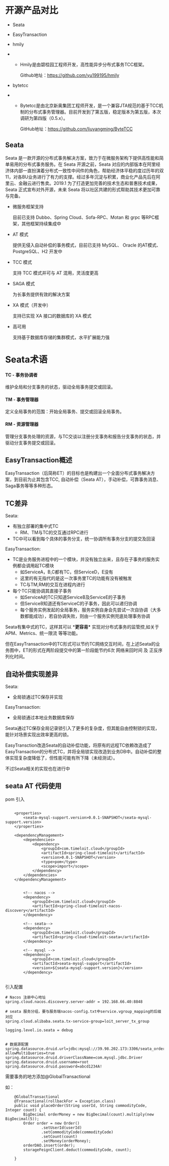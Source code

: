# 开源产品对比

* Seata

* EasyTransaction

* hmily

* * Hmily是由碧桂园工程师开发，高性能异步分布式事务TCC框架。

       Github地址：https://github.com/yu199195/hmily

* bytetcc

* *  Bytetcc是由北京新奥集团工程师开发，是一个兼容JTA规范的基于TCC机制的分布式事务管理器。目前开发到了第五版，稳定版本为第五版，本次调研为第四版（0.5.x）。

       GitHub地址：https://github.com/liuyangming/ByteTCC

## Seata

Seata 是一款开源的分布式事务解决方案，致力于在微服务架构下提供高性能和简单易用的分布式事务服务。在 Seata 开源之前，Seata 对应的内部版本在阿里经济体内部一直扮演着分布式一致性中间件的角色，帮助经济体平稳的度过历年的双11，对各BU业务进行了有力的支撑。经过多年沉淀与积累，商业化产品先后在阿里云、金融云进行售卖。2019.1 为了打造更加完善的技术生态和普惠技术成果，Seata 正式宣布对外开源，未来 Seata 将以社区共建的形式帮助其技术更加可靠与完备。

- 微服务框架支持

  目前已支持 Dubbo、Spring Cloud、Sofa-RPC、Motan 和 grpc 等RPC框架，其他框架持续集成中

- AT 模式

  提供无侵入自动补偿的事务模式，目前已支持 MySQL、 Oracle 的AT模式、PostgreSQL、H2 开发中

- TCC 模式

  支持 TCC 模式并可与 AT 混用，灵活度更高

- SAGA 模式

  为长事务提供有效的解决方案

- XA 模式（开发中）

  支持已实现 XA 接口的数据库的 XA 模式

- 高可用

  支持基于数据库存储的集群模式，水平扩展能力强

# Seata术语

#### TC - 事务协调者

维护全局和分支事务的状态，驱动全局事务提交或回滚。

#### TM - 事务管理器

定义全局事务的范围：开始全局事务、提交或回滚全局事务。

#### RM - 资源管理器

管理分支事务处理的资源，与TC交谈以注册分支事务和报告分支事务的状态，并驱动分支事务提交或回滚。



## EasyTransaction概述

EasyTransaction（后简称ET）的目标也是构建出一个全面分布式事务解决方案，到目前为止其包含TCC, 自动补偿（Seata AT），手动补偿，可靠事务消息、Saga事务等等多种形态。



## TC差异

Seata:

- 有独立部署的集中式TC
  - RM、TM与TC的交互通过RPC进行
- TC中可以看到每个具体的事务分支，统一协调所有事务分支的提交及回滚

EasyTransaction:

- TC是业务服务进程中的一个模块，并没有独立出来，且存在子事务的服务实例都会调用起TC模块
  - 如ServiceA，B,C都有TC，但ServiceD，E没有
  - 这里的有无指代的是这一次事务里TC的功能有没有被触发
  - TC与TM,RM的交互在进程内进行
- 每个TC只能协调其直接子事务
  - 如ServiceA的TC只知道ServiceB及ServiceE的子事务
  - 但ServiceB知道还有ServiceC的子事务，因此可以递归协调
  - 每个服务实例发起的全局事务，服务实例自身会先尝试一次自协调（大多数都能成功），若自协调失败，则由一个服务实例兜底处理事务协调

Seata有集中式的TC，这样其可以 ***更容易\*** 实现对分布式事务的监管控,如关于APM、Metrics、统一限流 等等功能。

但在EasyTransaction中的TC形式可以节约TC网络交互时间，在上述Seata的业务图中，ET的形式在两阶段提交中的第一阶段能节约6次 网络来回时间 及 正反序列化时间。



## 自动补偿实现差异

Seata:

- 全局锁通过TC保存并实现

EasyTransaction:

- 全局锁通过本地业务数据库保存

Seata通过TC保存全局记录锁引入了更多的复杂度，但其能自由控制锁的实现，能针对场景实现出效率更高的锁。

EasyTransction改造Seata的自动补偿功能，将原有的远程TC依赖改造成了EasyTransaction的分布式TC，并将全局锁实现改造到业务DB中。自动补偿的整体实现复杂度降低了，但性能可能有所下降（未经测试）。

不过Seata相关的实现也在进行中



## seata AT 代码使用





pom 引入

```
 	
 	<properties>
        <seata-mysql-support.version>0.0.1-SNAPSHOT</seata-mysql-support.version>
    </properties>
    
 	<dependencyManagement>
        <dependencies>
            <dependency>
                <groupId>com.timeloit.cloud</groupId>
                <artifactId>spring-cloud-timeloit</artifactId>
                <version>0.0.1-SNAPSHOT</version>
                <type>pom</type>
                <scope>import</scope>
            </dependency>
        </dependencies>
    </dependencyManagement>
    
   
        <!-- nacos -->
        <dependency>
            <groupId>com.timeloit.cloud</groupId>
            <artifactId>spring-cloud-timeloit-nacos-discovery</artifactId>
        </dependency>

        <!-- seata-->
        <dependency>
            <groupId>com.timeloit.cloud</groupId>
            <artifactId>spring-cloud-timeloit-seata</artifactId>
        </dependency>

        <!-- mysql -->
        <dependency>
            <groupId>com.timeloit.cloud</groupId>
            <artifactId>seata-mysql-support</artifactId>
            <version>${seata-mysql-support.version}</version>
        </dependency>
    
```



引入配置

```
# Nacos 注册中心地址
spring.cloud.nacos.discovery.server-addr = 192.168.66.40:8848

# seata 服务分组，要与服务端nacos-config.txt中service.vgroup_mapping的后缀对应
spring.cloud.alibaba.seata.tx-service-group=loit_server_tx_group

logging.level.io.seata = debug


# 数据源配置
spring.datasource.druid.url=jdbc:mysql://39.98.202.173:3306/seata_order?allowMultiQueries=true
spring.datasource.druid.driverClassName=com.mysql.jdbc.Driver
spring.datasource.druid.username=root
spring.datasource.druid.password=abcd1234A!
```



需要事务的地方添加@GlobalTransactional

如：

```
    @GlobalTransactional
    @Transactional(rollbackFor = Exception.class)
    public void placeOrder(String userId, String commodityCode, Integer count) {
        BigDecimal orderMoney = new BigDecimal(count).multiply(new BigDecimal(5));
        Order order = new Order()
                .setUserId(userId)
                .setCommodityCode(commodityCode)
                .setCount(count)
                .setMoney(orderMoney);
        orderDAO.insert(order);
        storageFeignClient.deduct(commodityCode, count);

    }
```

